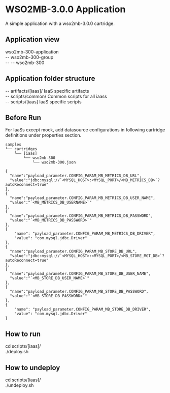 WSO2MB-3.0.0 Application
=========================
A simple application with a wso2mb-3.0.0 cartridge.

Application view
----------------
wso2mb-300-application     <br />
-- wso2mb-300-group        <br />
-- -- wso2mb-300           <br />

Application folder structure
----------------------------
-- artifacts/[iaas]/ IaaS specific artifacts        <br />
-- scripts/common/ Common scripts for all iaass     <br />
-- scripts/[iaas] IaaS specific scripts             <br />

Before Run
----------
For IaaSs except mock, add datasource configurations in following cartridge definitions under properties section.
```
samples
└── cartridges
    └── [iaas]
        └── wso2mb-300
            └── wso2mb-300.json
```
```
{
  "name":"payload_parameter.CONFIG_PARAM_MB_METRICS_DB_URL",
  "value":"jdbc:mysql://`<MYSQL_HOST>:<MYSQL_PORT>/<MB_METRICS_DB>`?autoReconnect=true"
},
{
  "name":"payload_parameter.CONFIG_PARAM_MB_METRICS_DB_USER_NAME",
  "value":"`<MB_METRICS_DB_USERNAME>`"
},
{
  "name":"payload_parameter.CONFIG_PARAM_MB_METRICS_DB_PASSWORD",
  "value":"`<MB_METRICS_DB_PASSWORD>`"
},
{
    "name": "payload_parameter.CONFIG_PARAM_MB_METRICS_DB_DRIVER",
    "value": "com.mysql.jdbc.Driver"
},
{
  "name":"payload_parameter.CONFIG_PARAM_MB_STORE_DB_URL",
  "value":"jdbc:mysql://`<MYSQL_HOST>:<MYSQL_PORT>/<MB_STORE_MGT_DB>`?autoReconnect=true"
},
{
  "name":"payload_parameter.CONFIG_PARAM_MB_STORE_DB_USER_NAME",
  "value":"`<MB_STORE_DB_USER_NAME>`"
},
{
  "name":"payload_parameter.CONFIG_PARAM_MB_STORE_DB_PASSWORD",
  "value":"`<MB_STORE_DB_PASSWORD>`"
},
{
    "name": "payload_parameter.CONFIG_PARAM_MB_STORE_DB_DRIVER",
    "value": "com.mysql.jdbc.Driver"
}
```

How to run
----------
cd scripts/[iaas]/          <br />
./deploy.sh                 <br />

How to undeploy
---------------
cd scripts/[iaas]/          <br />
./undeploy.sh               <br />
